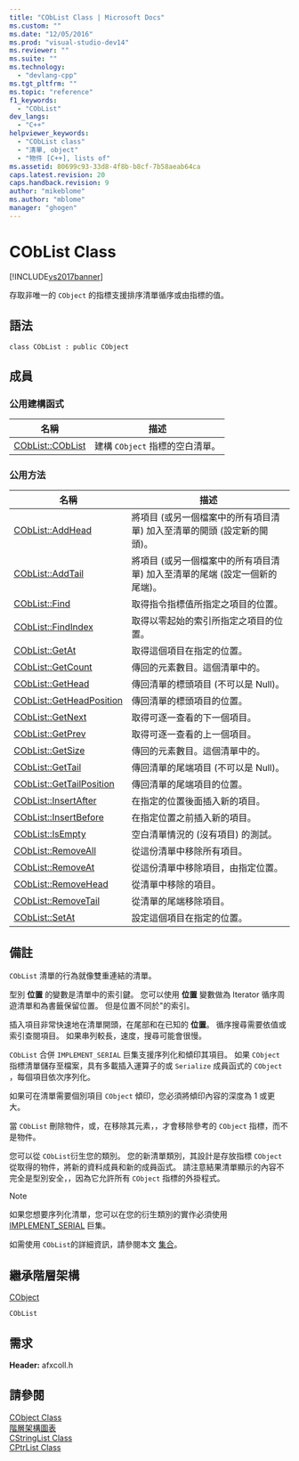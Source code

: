 ```yaml
---
title: "CObList Class | Microsoft Docs"
ms.custom: ""
ms.date: "12/05/2016"
ms.prod: "visual-studio-dev14"
ms.reviewer: ""
ms.suite: ""
ms.technology: 
  - "devlang-cpp"
ms.tgt_pltfrm: ""
ms.topic: "reference"
f1_keywords: 
  - "CObList"
dev_langs: 
  - "C++"
helpviewer_keywords: 
  - "CObList class"
  - "清單, object"
  - "物件 [C++], lists of"
ms.assetid: 80699c93-33d8-4f8b-b8cf-7b58aeab64ca
caps.latest.revision: 20
caps.handback.revision: 9
author: "mikeblome"
ms.author: "mblome"
manager: "ghogen"
---
```

# CObList Class
[!INCLUDE[vs2017banner](../../assembler/inline/includes/vs2017banner.md)]

存取非唯一的 `CObject` 的指標支援排序清單循序或由指標的值。  
  
## 語法  
  
```  
class CObList : public CObject  
```  
  
## 成員  
  
### 公用建構函式  
  
|名稱|描述|  
|--------|--------|  
|[CObList::CObList](../Topic/CObList::CObList.md)|建構 `CObject` 指標的空白清單。|  
  
### 公用方法  
  
|名稱|描述|  
|--------|--------|  
|[CObList::AddHead](../Topic/CObList::AddHead.md)|將項目 \(或另一個檔案中的所有項目清單\) 加入至清單的開頭 \(設定新的開頭\)。|  
|[CObList::AddTail](../Topic/CObList::AddTail.md)|將項目 \(或另一個檔案中的所有項目清單\) 加入至清單的尾端 \(設定一個新的尾端\)。|  
|[CObList::Find](../Topic/CObList::Find.md)|取得指令指標值所指定之項目的位置。|  
|[CObList::FindIndex](../Topic/CObList::FindIndex.md)|取得以零起始的索引所指定之項目的位置。|  
|[CObList::GetAt](../Topic/CObList::GetAt.md)|取得這個項目在指定的位置。|  
|[CObList::GetCount](../Topic/CObList::GetCount.md)|傳回的元素數目。這個清單中的。|  
|[CObList::GetHead](../Topic/CObList::GetHead.md)|傳回清單的標頭項目 \(不可以是 Null\)。|  
|[CObList::GetHeadPosition](../Topic/CObList::GetHeadPosition.md)|傳回清單的標頭項目的位置。|  
|[CObList::GetNext](../Topic/CObList::GetNext.md)|取得可逐一查看的下一個項目。|  
|[CObList::GetPrev](../Topic/CObList::GetPrev.md)|取得可逐一查看的上一個項目。|  
|[CObList::GetSize](../Topic/CObList::GetSize.md)|傳回的元素數目。這個清單中的。|  
|[CObList::GetTail](../Topic/CObList::GetTail.md)|傳回清單的尾端項目 \(不可以是 Null\)。|  
|[CObList::GetTailPosition](../Topic/CObList::GetTailPosition.md)|傳回清單的尾端項目的位置。|  
|[CObList::InsertAfter](../Topic/CObList::InsertAfter.md)|在指定的位置後面插入新的項目。|  
|[CObList::InsertBefore](../Topic/CObList::InsertBefore.md)|在指定位置之前插入新的項目。|  
|[CObList::IsEmpty](../Topic/CObList::IsEmpty.md)|空白清單情況的 \(沒有項目\) 的測試。|  
|[CObList::RemoveAll](../Topic/CObList::RemoveAll.md)|從這份清單中移除所有項目。|  
|[CObList::RemoveAt](../Topic/CObList::RemoveAt.md)|從這份清單中移除項目，由指定位置。|  
|[CObList::RemoveHead](../Topic/CObList::RemoveHead.md)|從清單中移除的項目。|  
|[CObList::RemoveTail](../Topic/CObList::RemoveTail.md)|從清單的尾端移除項目。|  
|[CObList::SetAt](../Topic/CObList::SetAt.md)|設定這個項目在指定的位置。|  
  
## 備註  
 `CObList` 清單的行為就像雙重連結的清單。  
  
 型別 **位置** 的變數是清單中的索引鍵。  您可以使用 **位置** 變數做為 Iterator 循序周遊清單和為書籤保留位置。  但是位置不同於"的索引。  
  
 插入項目非常快速地在清單開頭，在尾部和在已知的 **位置**。  循序搜尋需要依值或索引查閱項目。  如果串列較長，速度，搜尋可能會很慢。  
  
 `CObList` 合併 `IMPLEMENT_SERIAL` 巨集支援序列化和傾印其項目。  如果 `CObject` 指標清單儲存至檔案，具有多載插入運算子的或 `Serialize` 成員函式的 `CObject` ，每個項目依次序列化。  
  
 如果可在清單需要個別項目 `CObject` 傾印，您必須將傾印內容的深度為 1 或更大。  
  
 當 `CObList` 刪除物件，或，在移除其元素，，才會移除參考的 `CObject` 指標，而不是物件。  
  
 您可以從 `CObList`衍生您的類別。  您的新清單類別，其設計是存放指標 `CObject`從取得的物件，將新的資料成員和新的成員函式。  請注意結果清單顯示的內容不完全是型別安全，，因為它允許所有 `CObject` 指標的外掛程式。  
  
> [!NOTE]
>  如果您想要序列化清單，您可以在您的衍生類別的實作必須使用 [IMPLEMENT\_SERIAL](../Topic/IMPLEMENT_SERIAL.md) 巨集。  
  
 如需使用 `CObList`的詳細資訊，請參閱本文 [集合](../../mfc/collections.md)。  
  
## 繼承階層架構  
 [CObject](../../mfc/reference/cobject-class.md)  
  
 `CObList`  
  
## 需求  
 **Header:** afxcoll.h  
  
## 請參閱  
 [CObject Class](../../mfc/reference/cobject-class.md)   
 [階層架構圖表](../../mfc/hierarchy-chart.md)   
 [CStringList Class](../../mfc/reference/cstringlist-class.md)   
 [CPtrList Class](../../mfc/reference/cptrlist-class.md)